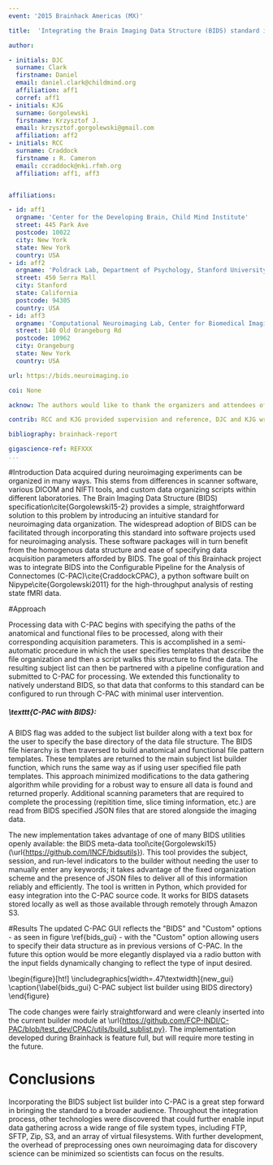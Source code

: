 ```yaml
---
event: '2015 Brainhack Americas (MX)'

title:  'Integrating the Brain Imaging Data Structure (BIDS) standard into C-PAC'

author:

- initials: DJC
  surname: Clark
  firstname: Daniel
  email: daniel.clark@childmind.org
  affiliation: aff1
  corref: aff1
- initials: KJG
  surname: Gorgolewski
  firstname: Krzysztof J.
  email: krzysztof.gorgolewski@gmail.com
  affiliation: aff2
- initials: RCC
  surname: Craddock
  firstname : R. Cameron
  email: ccraddock@nki.rfmh.org
  affiliation: aff1, aff3


affiliations:

- id: aff1
  orgname: 'Center for the Developing Brain, Child Mind Institute'
  street: 445 Park Ave
  postcode: 10022
  city: New York
  state: New York
  country: USA
- id: aff2
  orgname: 'Poldrack Lab, Department of Psychology, Stanford University'
  street: 450 Serra Mall
  city: Stanford
  state: California
  postcode: 94305
  country: USA
- id: aff3
  orgname: 'Computational Neuroimaging Lab, Center for Biomedical Imaging and Neuromodulation, Nathan Kline Institute for Psychiatric Research'
  street: 140 Old Orangeburg Rd
  postcode: 10962
  city: Orangeburg
  state: New York
  country: USA

url: https://bids.neuroimaging.io

coi: None

acknow: The authors would like to thank the organizers and attendees of Brainhack MX and the developers of C-PAC. This project was funded in part by a Educational Research Grant from Amazon Web Services.

contrib: RCC and KJG provided supervision and reference, DJC and KJG wrote the software, DJC and KJG performed tests, and DJC wrote the report.

bibliography: brainhack-report

gigascience-ref: REFXXX
...
```


#Introduction
Data acquired during neuroimaging experiments can be organized in many ways. This stems from differences in scanner software, various DICOM and NIFTI tools, and custom data organizing scripts within different laboratories. The Brain Imaging Data Structure (BIDS) specification\cite{Gorgolewski15-2} provides a simple, straightforward solution to this problem by introducing an intuitive standard for neuroimaging data organization. The widespread adoption of BIDS can be facilitated through incorporating this standard into software projects used for neuroimaging analysis. These software packages will in turn benefit from the homogenous data structure and ease of specifying data acquisition parameters afforded by BIDS. The goal of this Brainhack project was to integrate BIDS into the Configurable Pipeline for the Analysis of Connectomes (C-PAC)\cite{CraddockCPAC}, a python software built on Nipype\cite{Gorgolewski2011} for the high-throughput analysis of resting state fMRI data. 

#Approach

Processing data with C-PAC begins with specifying the paths of the anatomical and functional files to be processed, along with their corresponding acquisition parameters. This is accomplished in a semi-automatic procedure in which the user specifies templates that describe the file organization and then a script walks this structure to find the data. The resulting subject list can then be partnered with a pipeline configuration and submitted to C-PAC for processing. We extended this functionality to natively understand BIDS, so that data that conforms to this standard can be configured to run through C-PAC with minimal user intervention. 

##### \texttt{C-PAC with BIDS}:

A BIDS flag was added to the subject list builder along with a text box for the user to specify the base directory of the data file structure. The BIDS file hierarchy is then traversed to build anatomical and functional file pattern templates. These templates are returned to the main subject list builder function, which runs the same way as if using user specified file path templates. This approach minimized modifications to the data gathering algorithm while providing for a robust way to ensure all data is found and returned properly. Additional scanning parameters that are required to complete the processing (repitition time, slice timing information, etc.) are read from BIDS specified JSON files that are stored alongside the imaging data. 

The new implementation takes advantage of one of many BIDS utilities openly available: the BIDS meta-data tool\cite{Gorgolewski15} (\url{https://github.com/INCF/bidsutils}). This tool provides the subject, session, and run-level indicators to the builder without needing the user to manually enter any keywords; it takes advantage of the fixed organization scheme and the presence of JSON files to deliver all of this information reliably and efficiently. The tool is written in Python, which provided for easy integration into the C-PAC source code. It works for BIDS datasets stored locally as well as those available through remotely through Amazon S3.

#Results
The updated C-PAC GUI reflects the "BIDS" and "Custom" options - as seen in figure \ref{bids_gui} - with the "Custom" option allowing users to specify their data structure as in previous versions of C-PAC. In the future this option would be more elegantly displayed via a radio button with the input fields dynamically changing to reflect the type of input desired.

\begin{figure}[ht!]
  \includegraphics[width=.47\textwidth]{new_gui}
  \caption{\label{bids_gui} C-PAC subject list builder using BIDS directory}
\end{figure}

The code changes were fairly straightforward and were cleanly inserted into the current builder module at \url{https://github.com/FCP-INDI/C-PAC/blob/test_dev/CPAC/utils/build_sublist.py}. The implementation developed during Brainhack is feature full, but will require more testing in the future.

# Conclusions
Incorporating the BIDS subject list builder into C-PAC is a great step forward in bringing the standard to a broader audience. Throughout the integration process, other technologies were discovered that could further enable input data gathering across a wide range of file system types, including FTP, SFTP, Zip, S3, and an array of virtual filesystems. With further development, the overhead of preprocessing ones own neuroimaging data for discovery science can be minimized so scientists can focus on the results.
